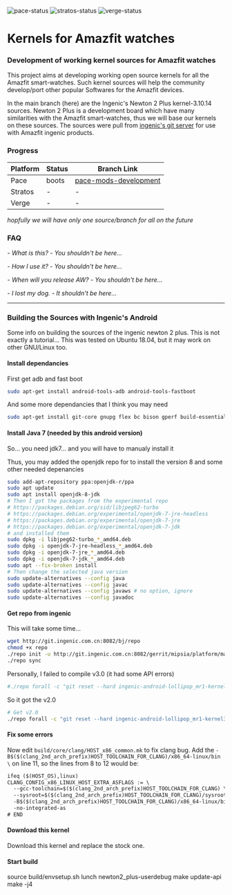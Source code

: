 ![pace-status](https://img.shields.io/badge/Pace%20Kernel-boots-yellow.svg)
![stratos-status](https://img.shields.io/badge/Stratos%20Kernel-none-inactive.svg)
![verge-status](https://img.shields.io/badge/Verge%20Kernel-none-inactive.svg)

# Kernels for Amazfit watches
### Development of working kernel sources for Amazfit watches

This project aims at developing working open source kernels for all the Amazfit smart-watches. Such kernel sources will help the community develop/port other popular Softwares for the Amazfit devices.

In the main branch (here) are the Ingenic's Newton 2 Plus kernel-3.10.14 sources. Newton 2 Plus is a development board which have many similarities with the Amazfit smart-watches, thus we will base our kernels on these sources. The sources were pull from [ingenic's git server](http://git.ingenic.com.cn:8082/) for use with Amazfit ingenic products.

### Progress

| Platform | Status  | Branch Link |
|----------|---------|-------------|
| Pace     | boots   | [pace-mods-development](https://github.com/amazfitDev/platform_kernel-3.10.14/tree/pace-mods-development) |
| Stratos  | -       | -           |
| Verge    | -       | -           |

*hopfully we will have only one source/branch for all on the future*

### FAQ

*- What is this?*
*- You shouldn't be here...*

*- How I use it?*
*- You shouldn't be here...*

*- When will you release AW?*
*- You shouldn't be here...*

*- I lost my dog.*
*- It shouldn't be here...*

---

### Building the Sources with Ingenic's Android

Some info on building the sources of the ingenic newton 2 plus. This is not exactly a tutorial... This was tested on Ubuntu 18.04, but it may work on other GNU/Linux too.

#### Install dependancies

First get adb and fast boot

```sh
sudo apt-get install android-tools-adb android-tools-fastboot
```

And some more dependancies that I think you may need

```sh
sudo apt-get install git-core gnupg flex bc bison gperf build-essential zip curl zlib1g-dev gcc-multilib g++-multilib libc6-dev-i386 lib32ncurses5-dev x11proto-core-dev libx11-dev lib32z-dev libgl1-mesa-dev libxml2 libxml2-utils xsltproc unzip imagemagick lib32readline-dev lib32z1-dev liblz4-tool libncurses5-dev libsdl1.2-dev libssl-dev libwxgtk3.0-dev lzop pngcrush rsync schedtool squashfs-tools xsltproc yasm
```

#### Install Java 7 (needed by this android version)
So... you need jdk7... and you will have to manualy install it

Thus, you may added the openjdk repo for to install the version 8 and some other needed depenancies

```sh
sudo add-apt-repository ppa:openjdk-r/ppa  
sudo apt update
sudo apt install openjdk-8-jdk
# Then I got the packages from the experimental repo
# https://packages.debian.org/sid/libjpeg62-turbo
# https://packages.debian.org/experimental/openjdk-7-jre-headless
# https://packages.debian.org/experimental/openjdk-7-jre
# https://packages.debian.org/experimental/openjdk-7-jdk
# and installed them
sudo dpkg -i libjpeg62-turbo_*_amd64.deb
sudo dpkg -i openjdk-7-jre-headless_*_amd64.deb
sudo dpkg -i openjdk-7-jre_*_amd64.deb
sudo dpkg -i openjdk-7-jdk_*_amd64.deb
sudo apt --fix-broken install
# Then change the selected java version
sudo update-alternatives --config java
sudo update-alternatives --config javac
sudo update-alternatives --config javaws # no option, ignore
sudo update-alternatives --config javadoc
```



#### Get repo from ingenic

This will take some time...

```sh
wget http://git.ingenic.com.cn:8082/bj/repo
chmod +x repo
./repo init -u http://git.ingenic.com.cn:8082/gerrit/mipsia/platform/manifest.git -b ingenic-android-lollipop_mr1-kernel3.10.14-newton2_plus-v3.0-20160908
./repo sync
```

Personally, I failed to compile v3.0 (it had some API errors)

```sh
#./repo forall -c "git reset --hard ingenic-android-lollipop_mr1-kernel3.10.14-newton2_plus-v3.0-20160908"
```

So it got the v2.0

```sh
# Get v2.0
./repo forall -c "git reset --hard ingenic-android-lollipop_mr1-kernel3.10.14-newton2_plus-v2.0-20160516"
```

#### Fix some errors

Now edit `build/core/clang/HOST_x86_common.mk` to fix clang bug. Add the `-B$($(clang_2nd_arch_prefix)HOST_TOOLCHAIN_FOR_CLANG)/x86_64-linux/bin \` on line 11, so the lines from 8 to 12 would be:

```txt
ifeq ($(HOST_OS),linux)
CLANG_CONFIG_x86_LINUX_HOST_EXTRA_ASFLAGS := \
  --gcc-toolchain=$($(clang_2nd_arch_prefix)HOST_TOOLCHAIN_FOR_CLANG) \
  --sysroot=$($(clang_2nd_arch_prefix)HOST_TOOLCHAIN_FOR_CLANG)/sysroot \
  -B$($(clang_2nd_arch_prefix)HOST_TOOLCHAIN_FOR_CLANG)/x86_64-linux/bin \
  -no-integrated-as
# END
```

#### Download this kernel

Download this kernel and replace the stock one.

#### Start build
source build/envsetup.sh
lunch newton2_plus-userdebug
make update-api
make -j4
